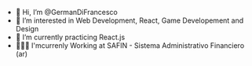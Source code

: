 - 👋 Hi, I’m @GermanDiFrancesco
- 👀 I’m interested in Web Development, React, Game Developement and Design
- 🌱 I’m currently practicing React.js
- 👨🏻‍💻 I'mcurrenly Working at SAFIN - Sistema Administrativo Financiero (ar)
